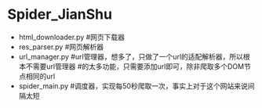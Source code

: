 # Spider_JianShu
* html_downloader.py #网页下载器
* res_parser.py #网页解析器
* url_manager.py #url管理器，想多了，只做了一个url的适配解析器，所以根本不需要url管理器
			   #的太多功能，只需要添加url即可，除非爬取多个DOM节点相同的url
* spider_main.py #调度器，实现每50秒爬取一次，事实上对于这个网站来说间隔太短		